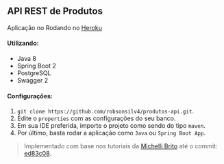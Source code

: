 ## API REST de Produtos

Aplicação no Rodando no [Heroku](https://produtos-spring.herokuapp.com/swagger-ui.html)


#### Utilizando:
- Java 8
- Spring Boot 2
- PostgreSQL
- Swagger 2

#### Configurações:
1. `git clone https://github.com/robsonsilv4/produtos-api.git`.
2. Edite o `properties` com as configurações do seu banco.
3. Em sua IDE preferida, importe o projeto como sendo do tipo `maven`.
4. Por último, basta rodar a aplicação como `Java` ou `Spring Boot App`.


> Implementado com base nos tutoriais da [Michelli Brito](https://www.youtube.com/playlist?list=PL8iIphQOyG-D2FP9wkg12AavzmVRWEcnJ) até o commit: [ed83c08](https://github.com/robsonsilv4/produtos-api/commit/ed83c08b3831a774d17f0ee4bbce2780b046e061).
